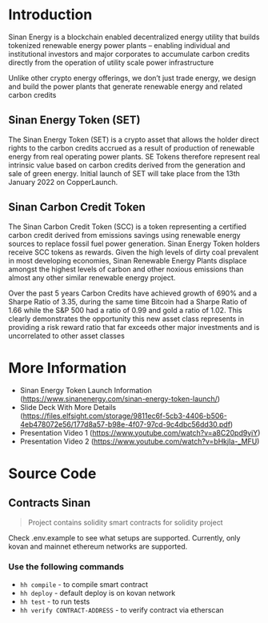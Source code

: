 
# Introduction 
Sinan Energy is a blockchain enabled decentralized energy utility that builds tokenized renewable energy power plants – enabling individual and institutional investors and major corporates to accumulate carbon credits directly from the operation of utility scale power infrastructure

Unlike other crypto energy offerings, we don’t just trade energy, we design and build the power plants that generate renewable energy and related carbon credits

## Sinan Energy Token (SET)
The Sinan Energy Token (SET) is a crypto asset  that allows the holder direct rights to the carbon credits accrued as a result of production of renewable energy from real operating power plants. SE Tokens therefore represent real intrinsic value based on carbon credits derived from the generation and sale of green energy. Initial launch of SET will take place from the 13th January 2022 on CopperLaunch. 

## Sinan Carbon Credit Token

The Sinan Carbon Credit Token (SCC) is a token representing a certified carbon credit derived from emissions savings using renewable energy sources to replace fossil fuel power generation. Sinan Energy Token holders receive SCC tokens as rewards. Given the high levels of dirty coal prevalent in most developing economies, Sinan Renewable Energy Plants displace amongst the highest levels of carbon and other noxious emissions than almost any other similar renewable energy project.


Over the past 5 years Carbon Credits have achieved growth of 690% and a Sharpe Ratio of 3.35, during the same time Bitcoin had a Sharpe Ratio of 1.66 while the S&P 500 had a ratio of 0.99 and gold a ratio of 1.02. This clearly demonstrates the opportunity this new asset class represents in providing a risk reward ratio that far exceeds other major investments and is uncorrelated to other asset classes

# More Information

- Sinan Energy Token Launch Information (https://www.sinanenergy.com/sinan-energy-token-launch/)
- Slide Deck With More Details (https://files.elfsight.com/storage/9811ec6f-5cb3-4406-b506-4eb478072e56/177d8a57-b98e-4f07-97cd-9c4dbc56dd30.pdf)
- Presentation Video 1 (https://www.youtube.com/watch?v=a8C20pd9yiY)
- Presentation Video 2 (https://www.youtube.com/watch?v=bHkjIa-_MFU)

# Source Code
## Contracts Sinan
> Project contains solidity smart contracts for solidity project

Check .env.example to see what setups are supported.
Currently, only kovan and mainnet ethereum networks are supported.

### Use the following commands
- <code>hh compile</code> - to compile smart contract
- <code>hh deploy</code> - default deploy is on kovan network
- <code>hh test</code> - to run tests
- <code>hh verify CONTRACT-ADDRESS</code> - to verify contract via etherscan
